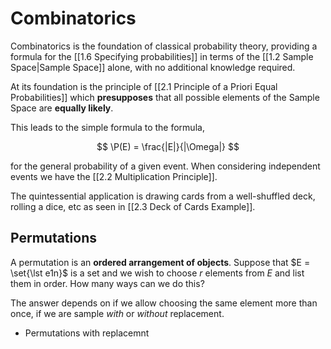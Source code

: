 # Combinatorics

Combinatorics is the foundation of classical probability theory, providing a formula for the [[1.6 Specifying probabilities]] in terms of the [[1.2 Sample Space|Sample Space]] alone, with no additional knowledge required.

At its foundation is the principle of [[2.1 Principle of a Priori Equal Probabilities]] which **presupposes** that all possible elements of the Sample Space are **equally likely**.

This leads to the simple formula to the formula,

$$
\P(E) = \frac{|E|}{|\Omega|}
$$

for the general probability of a given event. When considering independent events we have the [[2.2 Multiplication Principle]].

The quintessential application is drawing cards from a well-shuffled deck, rolling a dice, etc as seen in [[2.3 Deck of Cards Example]].

## Permutations

A permutation is an **ordered arrangement of objects**. Suppose that $E = \set{\lst e1n}$ is a set and we wish to choose $r$ elements from $E$ and list them in order. How many ways can we do this?

The answer depends on if we allow choosing the same element more than once, if we are sample *with* or *without* replacement.

- Permutations with replacemnt